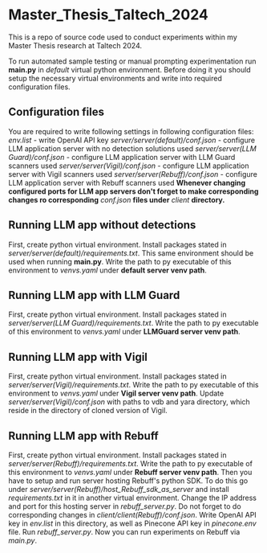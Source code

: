 # Master_Thesis_Taltech_2024
This is a repo of source code used to conduct experiments within my Master Thesis research at Taltech 2024.

To run automated sample testing or manual prompting experimentation run **main.py** in *default* virtual python environment. Before doing it you should setup the necessary virtual environments and write into required configuration files.

## Configuration files
You are required to write following settings in following configuration files:
*env.list* - write OpenAI API key
*server/server(default)/conf.json* - configure LLM application server with no detection solutions used
*server/server(LLM Guard)/conf.json* - configure LLM application server with LLM Guard scanners used
*server/server(Vigil)/conf.json* - configure LLM application server with Vigil scanners used
*server/server(Rebuff)/conf.json* - configure LLM application server with Rebuff scanners used
**Whenever changing configured ports for LLM app servers don't forget to make corresponding changes ro corresponding** *conf.json* **files under** *client* **directory.**

## Running LLM app without detections
First, create python virtual environment. Install packages stated in *server/server(default)/requirements.txt*. This same environment should be used when running **main.py**.
Write the path to py executable of this environment to *venvs.yaml* under **default server venv path**.

## Running LLM app with LLM Guard
First, create python virtual environment. Install packages stated in *server/server(LLM Guard)/requirements.txt*.
Write the path to py executable of this environment to *venvs.yaml* under **LLMGuard server venv path**.

## Running LLM app with Vigil
First, create python virtual environment. Install packages stated in *server/server(Vigil)/requirements.txt*.
Write the path to py executable of this environment to *venvs.yaml* under **Vigil server venv path**.
Update *server/server(Vigil)/conf.json* with paths to vdb and yara directory, which reside in the directory of cloned version of Vigil.

## Running LLM app with Rebuff
First, create python virtual environment. Install packages stated in *server/server(Rebuff)/requirements.txt*.
Write the path to py executable of this environment to *venvs.yaml* under **Rebuff server venv path**.
Then you have to setup and run server hosting Rebuff's python SDK. To do this go under *server/server(Rebuff)/host_Rebuff_sdk_as_server* and install *requirements.txt* in it in another virtual environment.
Change the IP address and port for this hosting server in *rebuff_server.py*. Do not forget to do corresponding changes in *client/client(Rebuff)/conf.json*.
Write OpenAI API key in *env.list* in this directory, as well as Pinecone API key in *pinecone.env* file.
Run *rebuff_server.py*. Now you can run experiments on Rebuff via *main.py*.